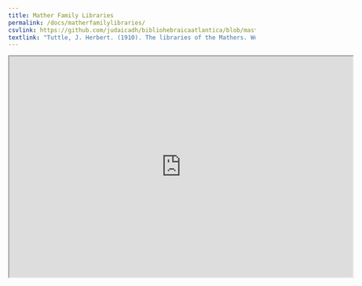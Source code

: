 ```yaml
---
title: Mather Family Libraries
permalink: /docs/matherfamilylibraries/
csvlink: https://github.com/judaicadh/bibliohebraicaatlantica/blob/master/Richard%20Mather/WorldCat_3744531.csv
textlink: "Tuttle, J. Herbert. (1910). The libraries of the Mathers. Worcester, Mass.: Davis Press."
---
```


<iframe width="700" height="450" src="https://hdl.handle.net/2027/hvd.32044080260326?urlappend=%3Bui=embed"></iframe>
